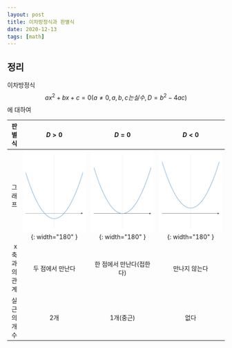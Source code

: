 ```yaml
---
layout: post
title: 이차방정식과 판별식
date: 2020-12-13
tags: [math]
---
```


## 정리

이차방정식 $$ax^2 + bx + c = 0(a \ne 0,a,b,c는 실수, D = b^2 - 4ac)$$에 대하여

| 판별식      | $$D > 0$$      | $$D = 0$$             | $$D < 0$$    |
|----------:|:------------:|:-------------------:|:----------:|
| 그래프 | ![D > 0](/assets/images/2020/graph01-20201105.jpg){: width="180" } | ![D = 0](/assets/images/2020/graph02-20201105.jpg){: width="180" } | ![D < 0](/assets/images/2020/graph03-20201105.jpg){: width="180" } |
| x축과의<br> 관계 | 두 점에서 만난다 | 한 점에서 만난다(접한다) | 만나지 않는다 |
| 실근의<br>개수  | 2개           | 1개(중근)            | 없다        |
